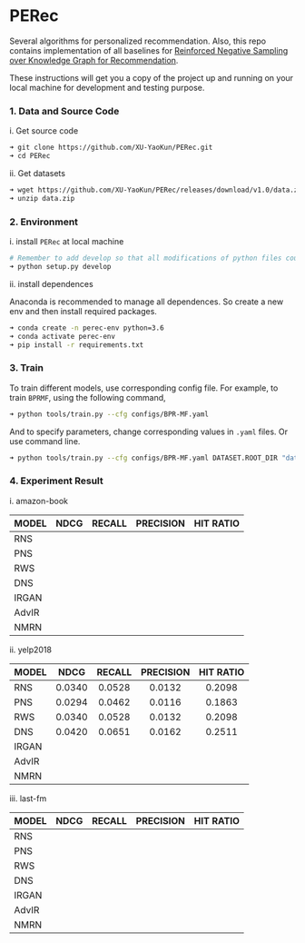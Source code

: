 # PERec
Several algorithms for personalized recommendation. Also, this repo contains implementation of all baselines for [Reinforced Negative Sampling over Knowledge Graph for Recommendation](http://staff.ustc.edu.cn/~hexn/papers/www20-KGPolicy.pdf).
 
These instructions will get you a copy of the project up and running on your local machine for development and testing purpose.

### 1. Data and Source Code
i. Get source code
```bash
➜ git clone https://github.com/XU-YaoKun/PERec.git
➜ cd PERec 
```
ii. Get datasets
```bash
➜ wget https://github.com/XU-YaoKun/PERec/releases/download/v1.0/data.zip
➜ unzip data.zip
```
### 2. Environment
i. install `PERec` at local machine
```bash
# Remember to add develop so that all modifications of python files could take effects.
➜ python setup.py develop 
```
ii. install dependences

Anaconda is recommended to manage all dependences. So create a new env and then install required packages.
```bash
➜ conda create -n perec-env python=3.6
➜ conda activate perec-env 
➜ pip install -r requirements.txt 
```
### 3. Train

To train different models, use corresponding config file. For example, to train `BPRMF`, using the following command,
```bash
➜ python tools/train.py --cfg configs/BPR-MF.yaml 
```
And to specify parameters, change corresponding values in `.yaml` files. Or use command line.
```bash
➜ python tools/train.py --cfg configs/BPR-MF.yaml DATASET.ROOT_DIR "data/amazon-book" 
```

### 4. Experiment Result

i. amazon-book

|MODEL|NDCG|RECALL|PRECISION|HIT RATIO|
|-----|:--:|-----:|-----|:--:|
|RNS|   |      |     |    |
|PNS|   |      |     |    |
|RWS|   |      |     |    |
|DNS| | | | |
|IRGAN| | | | |
|AdvIR| | | | |
|NMRN| | | | |

ii. yelp2018

|MODEL|NDCG|RECALL|PRECISION|HIT RATIO|
|-----|:--:|:---:|:---:|:--:|
|RNS|0.0340|0.0528|0.0132|0.2098|
|PNS|0.0294|0.0462|0.0116|0.1863|
|RWS|0.0340|0.0528|0.0132|0.2098|
|DNS|0.0420|0.0651|0.0162|0.2511|
|IRGAN|||||
|AdvIR|||||
|NMRN|||||

iii. last-fm

|MODEL|NDCG|RECALL|PRECISION|HIT RATIO|
|-----|:--:|-----:|-----|:--:|
|RNS|   |      |     |    |
|PNS|   |      |     |    |
|RWS|   |      |     |    |
|DNS| | | | |
|IRGAN| | | | |
|AdvIR| | | | |
|NMRN| | | | |